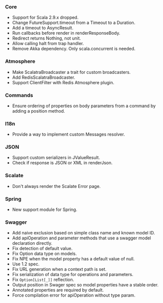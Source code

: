 ### Core
* Support for Scala 2.9.x dropped.
* Change FutureSupport.timeout from a Timeout to a Duration.
* Add a timeout to AsyncResult.
* Run callbacks before render in renderResponseBody.
* Redirect returns Nothing, not unit.
* Allow calling halt from trap handler.
* Remove Akka dependency.  Only scala.concurrent is needed.

### Atmosphere
* Make ScalatraBroadcaster a trait for custom broadcasters.
* Add RedisScalatraBroadcaster.
* Support ClientFilter with Redis Atmosphere plugin.

### Commands
* Ensure ordering of properties on body parameters from a command by
  adding a position method.

### I18n
* Provide a way to implement custom Messages resolver.

### JSON
* Support custom serializers in JValueResult.
* Check if response is JSON or XML in renderJson.

### Scalate
* Don't always render the Scalate Error page.

### Spring
* New support module for Spring.

### Swagger
* Add naive exclusion based on simple class name and known model ID.
* Add apiOperation and parameter methods that use a swagger model 
  declaration directly.
* Fix detection of default value.
* Fix Option data type on models.
* Fix NPE when the model property has a default value of null.
* Use 1.2 spec.
* Fix URL generation when a context path is set.
* Fix serialization of data type for operations and parameters.
* Fix `Option[List[_]]` reflection.
* Output position in Swager spec so model properties have a stable order.
* Annotated properties are required by default.
* Force compilation error for apiOperation without type param.
